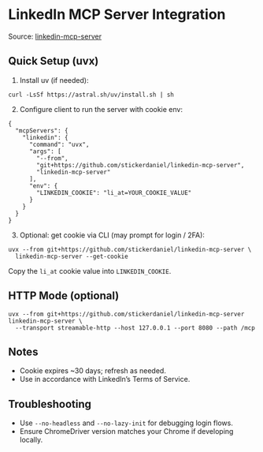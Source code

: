 # LinkedIn MCP Server Integration

Source: [linkedin-mcp-server](https://github.com/stickerdaniel/linkedin-mcp-server)

## Quick Setup (uvx)

1) Install uv (if needed):
```
curl -LsSf https://astral.sh/uv/install.sh | sh
```

2) Configure client to run the server with cookie env:
```
{
  "mcpServers": {
    "linkedin": {
      "command": "uvx",
      "args": [
        "--from",
        "git+https://github.com/stickerdaniel/linkedin-mcp-server",
        "linkedin-mcp-server"
      ],
      "env": {
        "LINKEDIN_COOKIE": "li_at=YOUR_COOKIE_VALUE"
      }
    }
  }
}
```

3) Optional: get cookie via CLI (may prompt for login / 2FA):
```
uvx --from git+https://github.com/stickerdaniel/linkedin-mcp-server \
  linkedin-mcp-server --get-cookie
```
Copy the `li_at` cookie value into `LINKEDIN_COOKIE`.

## HTTP Mode (optional)
```
uvx --from git+https://github.com/stickerdaniel/linkedin-mcp-server linkedin-mcp-server \
  --transport streamable-http --host 127.0.0.1 --port 8080 --path /mcp
```

## Notes
- Cookie expires ~30 days; refresh as needed.
- Use in accordance with LinkedIn’s Terms of Service.

## Troubleshooting
- Use `--no-headless` and `--no-lazy-init` for debugging login flows.
- Ensure ChromeDriver version matches your Chrome if developing locally.





